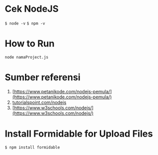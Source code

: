 # Cek NodeJS

`$ node -v`
`$ npm -v`

# How to Run

`node namaProject.js`

# Sumber referensi

1. [https://www.petanikode.com/nodejs-pemula/](https://www.petanikode.com/nodejs-pemula/)
2. [tutorialspoint.com/nodejs](tutorialspoint.com/nodejs)
3. [https://www.w3schools.com/nodejs/](https://www.w3schools.com/nodejs/)

# Install Formidable for Upload Files
`$ npm install formidable`
